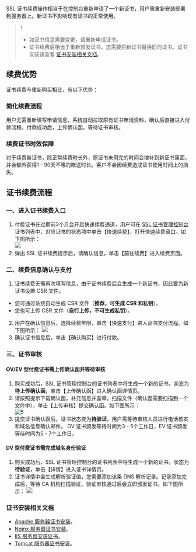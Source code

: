 SSL 证书续费操作相当于在控制台重新申请了一个新证书，用户需重新安装部署到服务器上。新证书不影响现有证书的正常使用。
> ! 
> - 如证书信息需要变更，请重新申请证书。
> - 证书续费后相当于重新颁发证书，您需要将新证书替换旧的证书。证书安装请查看 [证书安装相关文档](#certificate)。


## 续费优势
证书续费与重新购买相比，有以下优势：    
### 简化续费流程
用户无需重新填写申请信息，系统自动拉取原有证书申请资料，确认后直接进入付款流程。付款成功后，上传确认函，等待证书审核。   
### 续费证书时效保障
对于续费新证书，除正常续费时长外，原证书未用完的时间会增补到新证书里面，并会额外获得1 - 90天不等的赠送时长。客户不会因续费造成证书使用时间上的损失。   
 
## 证书续费流程

### 一、进入证书续费入口
1. 付费证书在过期前3个月会开启快速续费通道，用户可在 [SSL 证书管理控制台](https://console.cloud.tencent.com/ssl) 证书列表中，对应证书的状态项中单击【快速续费】，打开快速续费窗口。如下图所示：    
![](https://main.qcloudimg.com/raw/0944f0a062968b30bdb5163514ff0940.png)
2. 弹出 SSL 证书续费提示后，请确认信息，单击【前往续费】进入续费页面。

### 二、续费信息确认与支付
1. 证书续费无需再次填写信息，由于证书续费后会生成一个新证书，因此要为新证书设置 CSR 文件。
 - 您可通过系统自动生成 CSR 文件（**推荐，可生成 CSR 和私钥**）。
 - 您也可上传 CSR 文件（**自行上传，不可生成私钥**）。
2. 用户在确认信息后，选择续费年限，单击【快速支付】进入证书支付流程。如下图所示：
![](https://main.qcloudimg.com/raw/736ed0ae81d999ea15d4482a1b75bb11.png)
3. 确认证书信息后，单击【确认购买】进行付款。   

### 三、证书审核
#### OV/EV 型付费证书需上传确认函并等待审核
1. 购买成功后，SSL 证书管理控制台的证书列表中将生成一个新的证书，状态为**待上传确认函**，单击【上传确认函】进入确认函详情页。    
2. 请按照提示下载确认函，补充信息并盖章。扫描文件（确认函需要扫描到一个文件中），单击【上传审核】提交确认函。如下图所示：   
![5](https://mc.qcloudimg.com/static/img/243413870795fc3421fd28db5a9e68a8/image.png)
3. 提交证书确认函后，证书状态变为**待验证**，用户需等待审核人员进行电话核实和域名信息确认邮件。
OV 证书颁发等待时间为3 - 5个工作日，EV 证书颁发等待时间为5 - 7个工作日。


#### DV 型付费证书需完成域名身份验证
1. 购买成功后，SSL 证书管理控制台的证书列表中将生成一个新的证书，状态为**待验证**，单击【详情】进入证书详情页。   
2. 证书详情中会生成解析验证值，您需要添加该条 DNS 解析记录。记录添加完成后，等待 CA 机构扫描验证，验证审核通过后会立即颁发证书。如下图所示：
 ![](https://main.qcloudimg.com/raw/beb1b5ae08553a832cabe9c0cb881cc5.png)
 
 
<span id="certificate"></span>
### 证书安装相关文档
- [Apache 服务器证书安装](https://cloud.tencent.com/document/product/400/35243)。
- [Nginx 服务器证书安装](https://cloud.tencent.com/document/product/400/35244)。
- [IIS 服务器安装证书](https://cloud.tencent.com/document/product/400/35225)。
- [Tomcat 服务器证书安装](https://cloud.tencent.com/document/product/400/35224)。


